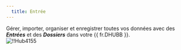 ```yaml
---
  title: Entrée
---
```

Gérer, importer, organiser et enregistrer toutes vos données avec des ***Entrées*** et des ***Dossiers*** dans votre {{ fr.DHUBB }}.  
![!!Hub4155](https://webdevolutions.azureedge.net/docs/fr/hub/Hub4155.png) 
